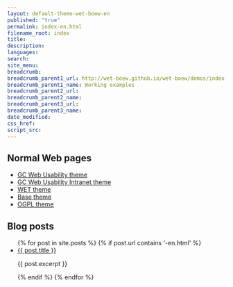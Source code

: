 ```yaml
---
layout: default-theme-wet-boew-en
published: "true"
permalink: index-en.html
filename_root: index
title:
description:
languages:
search:
site_menu:
breadcrumb:
breadcrumb_parent1_url: http://wet-boew.github.io/wet-boew/demos/index-eng.html
breadcrumb_parent1_name: Working examples
breadcrumb_parent2_url:
breadcrumb_parent2_name:
breadcrumb_parent3_url:
breadcrumb_parent3_name:
date_modified:
css_href:
script_src:
---
```


## Normal Web pages ##
* [GC Web Usability theme](theme-gcwu-fegc/index-en.html)
* [GC Web Usability Intranet theme](theme-gcwu-intranet/index-en.html)
* [WET theme](theme-wet-boew/index-en.html)
* [Base theme](theme-base/index-en.html)
* [OGPL theme](theme-ogpl/index-en.html)

## Blog posts ##
<ul>
{% for post in site.posts %}
{% if post.url contains '-en.html' %}
    <li>
		<a href="{{ site.url }}{{ post.url }}">{{ post.title }}</a>
		<p>{{ post.excerpt }}</p>
    </li>
{% endif %}
{% endfor %}
</ul>